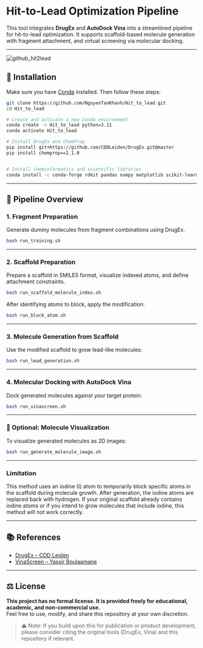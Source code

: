 # Hit-to-Lead Optimization Pipeline

This tool integrates **DrugEx** and **AutoDock Vina** into a streamlined pipeline for hit-to-lead optimization. It supports scaffold-based molecule generation with fragment attachment, and virtual screening via molecular docking.

---
![github_hit2lead](https://github.com/user-attachments/assets/52eb5392-fc83-438f-86c7-725a56b0f635)



## 🔧 Installation

Make sure you have [Conda](https://docs.conda.io/en/latest/) installed. Then follow these steps:

```bash
git clone https://github.com/NguyenTanKhanh/Hit_to_lead.git
cd Hit_to_lead

# Create and activate a new Conda environment
conda create -n Hit_to_lead python=3.11
conda activate Hit_to_lead

# Install DrugEx and ChemProp
pip install git+https://github.com/CDDLeiden/DrugEx.git@master
pip install chemprop==2.1.0


# Install cheminformatics and scientific libraries
conda install -c conda-forge rdkit pandas numpy matplotlib scikit-learn
```

---

## 🚀 Pipeline Overview

### 1. Fragment Preparation

Generate dummy molecules from fragment combinations using DrugEx.

```bash
bash run_training.sh
```

---

### 2. Scaffold Preparation

Prepare a scaffold in SMILES format, visualize indexed atoms, and define attachment constraints.

```bash
bash run_scaffold_molecule_index.sh
```

After identifying atoms to block, apply the modification:

```bash
bash run_block_atom.sh
```


---

### 3. Molecule Generation from Scaffold

Use the modified scaffold to grow lead-like molecules:

```bash
bash run_lead_generation.sh
```


---

### 4. Molecular Docking with AutoDock Vina

Dock generated molecules against your target protein:

```bash
bash run_vinascreen.sh
```

---

### 🧪 Optional: Molecule Visualization

To visualize generated molecules as 2D images:

```bash
bash run_generate_molecule_image.sh
```

---

###  Limitation 

This method uses an iodine (I) atom to temporarily block specific atoms in the scaffold during molecule growth. After generation, the iodine atoms are replaced back with hydrogen.
If your original scaffold already contains iodine atoms or if you intend to grow molecules that include iodine, this method will not work correctly.

---

## 📚 References

- [DrugEx – CDD Leiden](https://github.com/CDDLeiden/DrugEx)
- [VinaScreen – Yassir Boulaamane](https://github.com/yboulaamane/VinaScreen/tree/main)

---

## ⚖️ License

**This project has no formal license. It is provided freely for educational, academic, and non-commercial use.**  
Feel free to use, modify, and share this repository at your own discretion.

> ⚠️ Note: If you build upon this for publication or product development, please consider citing the original tools (DrugEx, Vina) and this repository if relevant.



